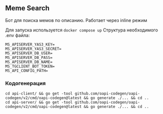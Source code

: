 
## Meme Search

Бот для поиска мемов по описанию. Работает через inline режим

Для запуска используется `docker compose up`
Структура необходимого .env файла:
```
MS_APISERVER_YAS3_KEY=
MS_APISERVER_YAS3_SECRET=
MS_APISERVER_DB_USER=
MS_APISERVER_DB_PASS=
MS_APISERVER_DB_NAME=
MS_TGCLIENT_BOT_TOKEN=
MS_API_CONFIG_PATH=
```

### Кодогенерация

```
cd api-client/ && go get -tool github.com/oapi-codegen/oapi-codegen/v2/cmd/oapi-codegen@latest && go generate ./... && cd ..
cd api-server/ && go get -tool github.com/oapi-codegen/oapi-codegen/v2/cmd/oapi-codegen@latest && go generate ./... && cd ..
```